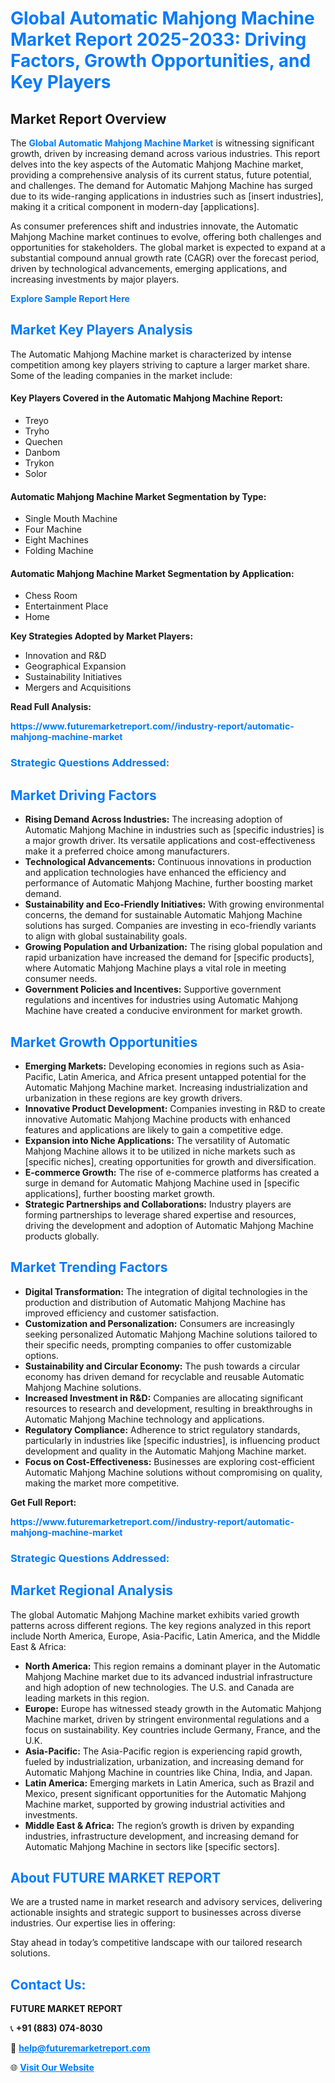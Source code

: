 <h1 style="color: #007BFF;">Global Automatic Mahjong Machine Market Report 2025-2033: Driving Factors, Growth Opportunities, and Key Players</h1>

<section id="overview">
<h2>Market Report Overview</h2>
<p>The <a href="https://www.futuremarketreport.com//industry-report/automatic-mahjong-machine-market" style="color: #007BFF; text-decoration: none;"><strong>Global Automatic Mahjong Machine Market</strong></a> is witnessing significant growth, driven by increasing demand across various industries. This report delves into the key aspects of the Automatic Mahjong Machine market, providing a comprehensive analysis of its current status, future potential, and challenges. The demand for Automatic Mahjong Machine has surged due to its wide-ranging applications in industries such as [insert industries], making it a critical component in modern-day [applications].</p>
<p>As consumer preferences shift and industries innovate, the Automatic Mahjong Machine market continues to evolve, offering both challenges and opportunities for stakeholders. The global market is expected to expand at a substantial compound annual growth rate (CAGR) over the forecast period, driven by technological advancements, emerging applications, and increasing investments by major players.</p>
</section>

<section id="overview">
<p><a href="https://www.futuremarketreport.com//request-sample/reportId=58446" style="color: #007BFF; text-decoration: none;"><strong>Explore Sample Report Here</strong></a></p>
</section>

<section id="key-players">
<h2 style="color: #007BFF;">Market Key Players Analysis</h2>
<p>The Automatic Mahjong Machine market is characterized by intense competition among key players striving to capture a larger market share. Some of the leading companies in the market include:</p>
<h4>Key Players Covered in the Automatic Mahjong Machine Report:</h4>
<ul><li>Treyo</li><li>Tryho</li><li>Quechen</li><li>Danbom</li><li>Trykon</li><li>Solor</li></ul>
<h4>Automatic Mahjong Machine Market Segmentation by Type:</h4>
<ul><li>Single Mouth Machine</li><li>Four Machine</li><li>Eight Machines</li><li>Folding Machine</li></ul>

<h4>Automatic Mahjong Machine Market Segmentation by Application:</h4>
<ul><li>Chess Room</li><li>Entertainment Place</li><li>Home</li></ul>
<p><strong>Key Strategies Adopted by Market Players:</strong></p>
<ul>
<li>Innovation and R&D</li>
<li>Geographical Expansion</li>
<li>Sustainability Initiatives</li>
<li>Mergers and Acquisitions</li>
</ul>
</section>

<section>
<p><strong>Read Full Analysis: </strong></p><a href="https://www.futuremarketreport.com//industry-report/automatic-mahjong-machine-market" style="color: #007BFF; text-decoration: none;"><strong>https://www.futuremarketreport.com//industry-report/automatic-mahjong-machine-market</strong></a>
<h3 style="color: #007BFF;">Strategic Questions Addressed:</h3>
</section>

<section id="driving-factors">
<h2 style="color: #007BFF;">Market Driving Factors</h2>
<ul>
<li><strong>Rising Demand Across Industries:</strong> The increasing adoption of Automatic Mahjong Machine in industries such as [specific industries] is a major growth driver. Its versatile applications and cost-effectiveness make it a preferred choice among manufacturers.</li>
<li><strong>Technological Advancements:</strong> Continuous innovations in production and application technologies have enhanced the efficiency and performance of Automatic Mahjong Machine, further boosting market demand.</li>
<li><strong>Sustainability and Eco-Friendly Initiatives:</strong> With growing environmental concerns, the demand for sustainable Automatic Mahjong Machine solutions has surged. Companies are investing in eco-friendly variants to align with global sustainability goals.</li>
<li><strong>Growing Population and Urbanization:</strong> The rising global population and rapid urbanization have increased the demand for [specific products], where Automatic Mahjong Machine plays a vital role in meeting consumer needs.</li>
<li><strong>Government Policies and Incentives:</strong> Supportive government regulations and incentives for industries using Automatic Mahjong Machine have created a conducive environment for market growth.</li>
</ul>
</section>

<section id="growth-opportunities">
<h2 style="color: #007BFF;">Market Growth Opportunities</h2>
<ul>
<li><strong>Emerging Markets:</strong> Developing economies in regions such as Asia-Pacific, Latin America, and Africa present untapped potential for the Automatic Mahjong Machine market. Increasing industrialization and urbanization in these regions are key growth drivers.</li>
<li><strong>Innovative Product Development:</strong> Companies investing in R&D to create innovative Automatic Mahjong Machine products with enhanced features and applications are likely to gain a competitive edge.</li>
<li><strong>Expansion into Niche Applications:</strong> The versatility of Automatic Mahjong Machine allows it to be utilized in niche markets such as [specific niches], creating opportunities for growth and diversification.</li>
<li><strong>E-commerce Growth:</strong> The rise of e-commerce platforms has created a surge in demand for Automatic Mahjong Machine used in [specific applications], further boosting market growth.</li>
<li><strong>Strategic Partnerships and Collaborations:</strong> Industry players are forming partnerships to leverage shared expertise and resources, driving the development and adoption of Automatic Mahjong Machine products globally.</li>
</ul>
</section>

<section id="trending-factors">
<h2 style="color: #007BFF;">Market Trending Factors</h2>
<ul>
<li><strong>Digital Transformation:</strong> The integration of digital technologies in the production and distribution of Automatic Mahjong Machine has improved efficiency and customer satisfaction.</li>
<li><strong>Customization and Personalization:</strong> Consumers are increasingly seeking personalized Automatic Mahjong Machine solutions tailored to their specific needs, prompting companies to offer customizable options.</li>
<li><strong>Sustainability and Circular Economy:</strong> The push towards a circular economy has driven demand for recyclable and reusable Automatic Mahjong Machine solutions.</li>
<li><strong>Increased Investment in R&D:</strong> Companies are allocating significant resources to research and development, resulting in breakthroughs in Automatic Mahjong Machine technology and applications.</li>
<li><strong>Regulatory Compliance:</strong> Adherence to strict regulatory standards, particularly in industries like [specific industries], is influencing product development and quality in the Automatic Mahjong Machine market.</li>
<li><strong>Focus on Cost-Effectiveness:</strong> Businesses are exploring cost-efficient Automatic Mahjong Machine solutions without compromising on quality, making the market more competitive.</li>
</ul>
</section>

<section>
<p><strong>Get Full Report: </strong></p><a href="https://www.futuremarketreport.com//industry-report/automatic-mahjong-machine-market" style="color: #007BFF; text-decoration: none;"><strong>https://www.futuremarketreport.com//industry-report/automatic-mahjong-machine-market</strong></a>
<h3 style="color: #007BFF;">Strategic Questions Addressed:</h3>
</section>


<section id="regional-analysis">
<h2 style="color: #007BFF;">Market Regional Analysis</h2>
<p>The global Automatic Mahjong Machine market exhibits varied growth patterns across different regions. The key regions analyzed in this report include North America, Europe, Asia-Pacific, Latin America, and the Middle East & Africa:</p>
<ul>
<li><strong>North America:</strong> This region remains a dominant player in the Automatic Mahjong Machine market due to its advanced industrial infrastructure and high adoption of new technologies. The U.S. and Canada are leading markets in this region.</li>
<li><strong>Europe:</strong> Europe has witnessed steady growth in the Automatic Mahjong Machine market, driven by stringent environmental regulations and a focus on sustainability. Key countries include Germany, France, and the U.K.</li>
<li><strong>Asia-Pacific:</strong> The Asia-Pacific region is experiencing rapid growth, fueled by industrialization, urbanization, and increasing demand for Automatic Mahjong Machine in countries like China, India, and Japan.</li>
<li><strong>Latin America:</strong> Emerging markets in Latin America, such as Brazil and Mexico, present significant opportunities for the Automatic Mahjong Machine market, supported by growing industrial activities and investments.</li>
<li><strong>Middle East & Africa:</strong> The region’s growth is driven by expanding industries, infrastructure development, and increasing demand for Automatic Mahjong Machine in sectors like [specific sectors].</li>
</ul>
</section>

<footer>
<h2 style="color: #007BFF;">About FUTURE MARKET REPORT</h2>
<p>We are a trusted name in market research and advisory services, delivering actionable insights and strategic support to businesses across diverse industries. Our expertise lies in offering:</p>

<p>Stay ahead in today’s competitive landscape with our tailored research solutions.</p>

<h2 style="color: #007BFF;">Contact Us:</h2>
<p><strong>FUTURE MARKET REPORT</strong></p>
<p>📞 <strong>+91 (883) 074-8030</strong></p>
<p>📧 <strong><a href="mailto:help@futuremarketreport.com" style="color: #007BFF;">help@futuremarketreport.com</a></strong></p>
<p>🌐 <strong><a href="https://www.futuremarketreport.com/" style="color: #007BFF;">Visit Our Website</a></strong></p>
</footer>
